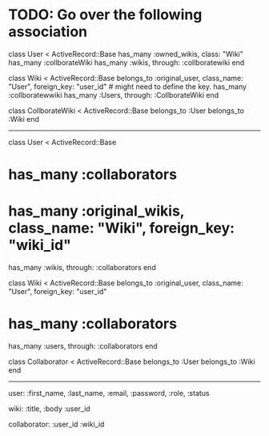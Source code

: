 # TODO: Go over the following association

class User < ActiveRecord::Base
  has_many :owned_wikis, class: "Wiki"
  has_many :collborateWiki
  has_many :wikis, through: :collboratewiki
end
 
class Wiki < ActiveRecord::Base
  belongs_to :original_user, class_name: "User", foreign_key: "user_id" # might need to define the key.
  has_many :collboratewwiki
  has_many :Users, through: :CollborateWiki
end

class CollborateWiki < ActiveRecord::Base
  belongs_to :User
  belongs_to :Wiki
end

--------------------------------------

class User < ActiveRecord::Base
  # has_many :collaborators
  # has_many :original_wikis, class_name: "Wiki", foreign_key: "wiki_id"
  has_many :wikis, through: :collaborators
end

class Wiki < ActiveRecord::Base
  belongs_to :original_user, class_name: "User", foreign_key: "user_id"
  # has_many :collaborators
  has_many :users, through: :collaborators
end

class Collaborator < ActiveRecord::Base
  belongs_to :User
  belongs_to :Wiki
end

---------------------------------------

user:
  :first_name,
  :last_name,
  :email,
  :password,
  :role,
  :status

wiki:
  :title,
  :body
  :user_id

collaborator:
  :user_id
  :wiki_id
